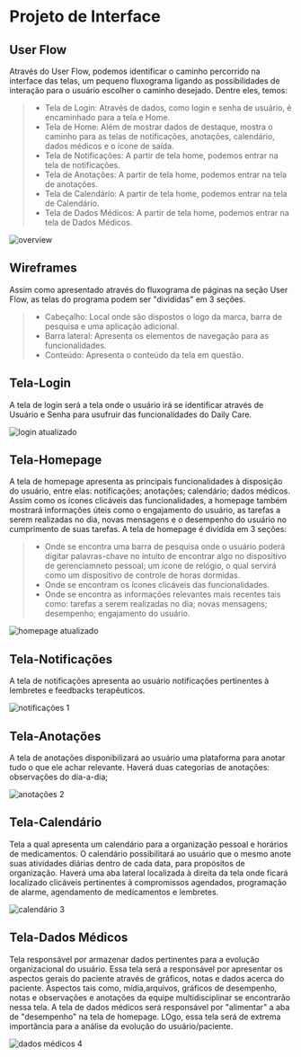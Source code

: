 
# Projeto de Interface


## User Flow

Através do User Flow, podemos identificar o caminho percorrido na interface das telas, um pequeno fluxograma ligando as possibilidades de interação para o usuário escolher o caminho desejado. Dentre eles, temos:

> - Tela de Login: Através de dados, como login e senha de usuário, é encaminhado para a tela e Home.
> - Tela de Home: Além de mostrar dados de destaque, mostra o caminho para as telas de notificações, anotações, calendário, dados médicos e o ícone de saída.
> - Tela de Notificações: A partir de tela home, podemos entrar na tela de notificações.
> - Tela de Anotações: A partir de tela home, podemos entrar na tela de anotações.
> - Tela de Calendário: A partir de tela home, podemos entrar na tela de Calendário.
> - Tela de Dados Médicos: A partir de tela home, podemos entrar na tela de Dados Médicos.

![overview](https://user-images.githubusercontent.com/124836743/233817810-51b4d6de-2168-4990-b7b1-042bec7e2f64.png)

## Wireframes

Assim como apresentado através do fluxograma de páginas na seção User Flow, as telas do programa podem ser "divididas" em 3 seções.

> - Cabeçalho: Local onde são dispostos o logo da marca, barra de pesquisa e uma aplicação adicional.
> - Barra lateral: Apresenta os elementos de navegação para as funcionalidades.
> - Conteúdo: Apresenta o conteúdo da tela em questão.

## Tela-Login

A tela de login será a tela onde o usuário irá se identificar através de Usuário e Senha para usufruir das funcionalidades do Daily Care.

![login atualizado](https://user-images.githubusercontent.com/124836743/233818230-ecdfc633-a0ff-43c2-bf80-2f99618422ac.png)

## Tela-Homepage

A tela de homepage apresenta as principais funcionalidades à disposição do usuário, entre elas: notificações; anotações; calendário; dados médicos. Assim como os ícones clicáveis das funcionalidades, a homepage também mostrará informações úteis como o engajamento do usuário, as tarefas a serem realizadas no dia, novas mensagens e o desempenho do usuário no cumprimento de suas tarefas.
A tela de homepage é dividida em 3 seções:

> - Onde se encontra uma barra de pesquisa onde o usuário poderá digitar palavras-chave no intuito de encontrar algo no dispositivo de gerenciamneto pessoal; um ícone de relógio, o qual servirá como um dispositivo de controle de horas dormidas.
> - Onde se encontram os ícones clicáveis das funcionalidades.
> - Onde se encontra as informações relevantes mais recentes tais como: tarefas a serem realizadas no dia; novas mensagens; desempenho; engajamento do usuário.

![homepage atualizado](https://user-images.githubusercontent.com/124836743/233818322-a6870c85-5f97-4961-8251-c50bbe12cda8.png)

## Tela-Notificações

A tela de notificações apresenta ao usuário notificações pertinentes à lembretes e feedbacks terapêuticos.

![notificações 1](https://user-images.githubusercontent.com/124836743/233847841-206d47d2-a03f-47ac-98ed-b275f8fe36be.png)

## Tela-Anotações
 
A tela de anotações disponibilizará ao usuário uma plataforma para anotar tudo o que ele achar relevante. Haverá duas categorias de anotações: observações do dia-a-dia; 

![anotações 2](https://user-images.githubusercontent.com/124836743/233847980-9c04d84a-c678-485a-931e-9b824aa11e83.png)

## Tela-Calendário

Tela a qual apresenta um calendário para a organização pessoal e horários de medicamentos. O calendário possibilitará ao usuário que o mesmo anote suas atividades diárias dentro de cada data, para propósitos de organização. Haverá uma aba lateral localizada à direita da tela onde ficará localizado clicáveis pertinentes à compromissos agendados, programação de alarme, agendamento de medicamentos e lembretes.

![calendário 3](https://user-images.githubusercontent.com/124836743/233848585-1199c38c-f93c-4bfb-8e8a-d177acd4f13c.png)

## Tela-Dados Médicos

Tela responsável por armazenar dados pertinentes para a evolução organizacional do usuário. Essa tela será a responsável por apresentar os aspectos gerais do paciente através de gráficos, notas e dados acerca do paciente. Aspectos tais como, mídia,arquivos, gráficos de desempenho, notas e observações e anotações da equipe multidisciplinar se encontrarão nessa tela. A tela de dados médicos será responsável por "alimentar" a aba de "desempenho" na tela de homepage. LOgo, essa tela será de extrema importância para a análise da evolução do usuário/paciente.

![dados médicos 4](https://user-images.githubusercontent.com/124836743/233849242-80184c46-b4c0-4c1c-8f6b-9992c041cf34.png)


